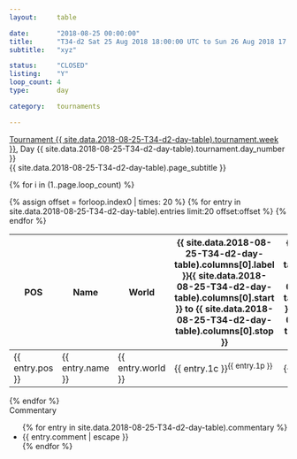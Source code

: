 ```yaml
---
layout: 	table

date: 		"2018-08-25 00:00:00"
title: 		"T34-d2 Sat 25 Aug 2018 18:00:00 UTC to Sun 26 Aug 2018 17:59:59 UTC"
subtitle: 	"xyz"

status:     "CLOSED"
listing:    "Y"
loop_count: 4
type:       day

category: 	tournaments

---
```

<div class="table_header">
  <span class="table_title"><a href="">Tournament {{ site.data.2018-08-25-T34-d2-day-table).tournament.week }}</a>, Day {{ site.data.2018-08-25-T34-d2-day-table).tournament.day_number }}</span><br>
  <span class="table_subtitle">{{ site.data.2018-08-25-T34-d2-day-table).page_subtitle }}</span>  
</div>

{% for i in (1..page.loop_count) %}
<br>
<table class="day_table">
  <colgroup>
    <col style="width:18px">
    <col style="width:55px">
    <col style="width:55px">
    <col style="width:10px">
    <col style="width:10px">
    <col style="width:10px">
    <col style="width:10px">
    <col style="width:10px">
    <col style="width:10px">
    <col style="width:10px">
    <col style="width:10px">
    <col style="width:10px">
    <col style="width:10px">
    <col style="width:10px">
    <col style="width:10px">
    <col style="width:10px">
    <col style="width:10px">
    <col style="width:10px">
    <col style="width:10px">
    <col style="width:10px">
    <col style="width:10px">
    <col style="width:10px">
    <col style="width:10px">
    <col style="width:10px">
    <col style="width:10px">
    <col style="width:10px">
    <col style="width:10px">
    <col style="width:18px">
  </colgroup>  
  <thead>
    <tr>
        <th>POS</th>
        <th class="AlignLeft">Name</th>
        <th class="AlignLeft">World</th>
        <th><a class="hideDisplay">{{ site.data.2018-08-25-T34-d2-day-table).columns[0].label }}<span class="showDisplayOnHover">{{ site.data.2018-08-25-T34-d2-day-table).columns[0].start }} to {{ site.data.2018-08-25-T34-d2-day-table).columns[0].stop }}</span></a></th>
        <th><a class="hideDisplay">{{ site.data.2018-08-25-T34-d2-day-table).columns[1].label }}<span class="showDisplayOnHover">{{ site.data.2018-08-25-T34-d2-day-table).columns[1].start }} to {{ site.data.2018-08-25-T34-d2-day-table).columns[1].stop }}</span></a></th>
        <th><a class="hideDisplay">{{ site.data.2018-08-25-T34-d2-day-table).columns[2].label }}<span class="showDisplayOnHover">{{ site.data.2018-08-25-T34-d2-day-table).columns[2].start }} to {{ site.data.2018-08-25-T34-d2-day-table).columns[2].stop }}</span></a></th>
        <th><a class="hideDisplay">{{ site.data.2018-08-25-T34-d2-day-table).columns[3].label }}<span class="showDisplayOnHover">{{ site.data.2018-08-25-T34-d2-day-table).columns[3].start }} to {{ site.data.2018-08-25-T34-d2-day-table).columns[3].stop }}</span></a></th>
        <th><a class="hideDisplay">{{ site.data.2018-08-25-T34-d2-day-table).columns[4].label }}<span class="showDisplayOnHover">{{ site.data.2018-08-25-T34-d2-day-table).columns[4].start }} to {{ site.data.2018-08-25-T34-d2-day-table).columns[4].stop }}</span></a></th>
        <th><a class="hideDisplay">{{ site.data.2018-08-25-T34-d2-day-table).columns[5].label }}<span class="showDisplayOnHover">{{ site.data.2018-08-25-T34-d2-day-table).columns[5].start }} to {{ site.data.2018-08-25-T34-d2-day-table).columns[5].stop }}</span></a></th>
        <th><a class="hideDisplay">{{ site.data.2018-08-25-T34-d2-day-table).columns[6].label }}<span class="showDisplayOnHover">{{ site.data.2018-08-25-T34-d2-day-table).columns[6].start }} to {{ site.data.2018-08-25-T34-d2-day-table).columns[6].stop }}</span></a></th>
        <th><a class="hideDisplay">{{ site.data.2018-08-25-T34-d2-day-table).columns[7].label }}<span class="showDisplayOnHover">{{ site.data.2018-08-25-T34-d2-day-table).columns[7].start }} to {{ site.data.2018-08-25-T34-d2-day-table).columns[7].stop }}</span></a></th>
        <th><a class="hideDisplay">{{ site.data.2018-08-25-T34-d2-day-table).columns[8].label }}<span class="showDisplayOnHover">{{ site.data.2018-08-25-T34-d2-day-table).columns[8].start }} to {{ site.data.2018-08-25-T34-d2-day-table).columns[8].stop }}</span></a></th>
        <th><a class="hideDisplay">{{ site.data.2018-08-25-T34-d2-day-table).columns[9].label }}<span class="showDisplayOnHover">{{ site.data.2018-08-25-T34-d2-day-table).columns[9].start }} to {{ site.data.2018-08-25-T34-d2-day-table).columns[9].stop }}</span></a></th>
        <th><a class="hideDisplay">{{ site.data.2018-08-25-T34-d2-day-table).columns[10].label }}<span class="showDisplayOnHover">{{ site.data.2018-08-25-T34-d2-day-table).columns[10].start }} to {{ site.data.2018-08-25-T34-d2-day-table).columns[10].stop }}</span></a></th>
        <th><a class="hideDisplay">{{ site.data.2018-08-25-T34-d2-day-table).columns[11].label }}<span class="showDisplayOnHover">{{ site.data.2018-08-25-T34-d2-day-table).columns[11].start }} to {{ site.data.2018-08-25-T34-d2-day-table).columns[11].stop }}</span></a></th>
        <th><a class="hideDisplay">{{ site.data.2018-08-25-T34-d2-day-table).columns[12].label }}<span class="showDisplayOnHover">{{ site.data.2018-08-25-T34-d2-day-table).columns[12].start }} to {{ site.data.2018-08-25-T34-d2-day-table).columns[12].stop }}</span></a></th>
        <th><a class="hideDisplay">{{ site.data.2018-08-25-T34-d2-day-table).columns[13].label }}<span class="showDisplayOnHover">{{ site.data.2018-08-25-T34-d2-day-table).columns[13].start }} to {{ site.data.2018-08-25-T34-d2-day-table).columns[13].stop }}</span></a></th>
        <th><a class="hideDisplay">{{ site.data.2018-08-25-T34-d2-day-table).columns[14].label }}<span class="showDisplayOnHover">{{ site.data.2018-08-25-T34-d2-day-table).columns[14].start }} to {{ site.data.2018-08-25-T34-d2-day-table).columns[14].stop }}</span></a></th>
        <th><a class="hideDisplay">{{ site.data.2018-08-25-T34-d2-day-table).columns[15].label }}<span class="showDisplayOnHover">{{ site.data.2018-08-25-T34-d2-day-table).columns[15].start }} to {{ site.data.2018-08-25-T34-d2-day-table).columns[15].stop }}</span></a></th>
        <th><a class="hideDisplay">{{ site.data.2018-08-25-T34-d2-day-table).columns[16].label }}<span class="showDisplayOnHover">{{ site.data.2018-08-25-T34-d2-day-table).columns[16].start }} to {{ site.data.2018-08-25-T34-d2-day-table).columns[16].stop }}</span></a></th>
        <th><a class="hideDisplay">{{ site.data.2018-08-25-T34-d2-day-table).columns[17].label }}<span class="showDisplayOnHover">{{ site.data.2018-08-25-T34-d2-day-table).columns[17].start }} to {{ site.data.2018-08-25-T34-d2-day-table).columns[17].stop }}</span></a></th>
        <th><a class="hideDisplay">{{ site.data.2018-08-25-T34-d2-day-table).columns[18].label }}<span class="showDisplayOnHover">{{ site.data.2018-08-25-T34-d2-day-table).columns[18].start }} to {{ site.data.2018-08-25-T34-d2-day-table).columns[18].stop }}</span></a></th>
        <th><a class="hideDisplay">{{ site.data.2018-08-25-T34-d2-day-table).columns[19].label }}<span class="showDisplayOnHover">{{ site.data.2018-08-25-T34-d2-day-table).columns[19].start }} to {{ site.data.2018-08-25-T34-d2-day-table).columns[19].stop }}</span></a></th>
        <th><a class="hideDisplay">{{ site.data.2018-08-25-T34-d2-day-table).columns[20].label }}<span class="showDisplayOnHover">{{ site.data.2018-08-25-T34-d2-day-table).columns[20].start }} to {{ site.data.2018-08-25-T34-d2-day-table).columns[20].stop }}</span></a></th>
        <th><a class="hideDisplay">{{ site.data.2018-08-25-T34-d2-day-table).columns[21].label }}<span class="showDisplayOnHover">{{ site.data.2018-08-25-T34-d2-day-table).columns[21].start }} to {{ site.data.2018-08-25-T34-d2-day-table).columns[21].stop }}</span></a></th>
        <th><a class="hideDisplay">{{ site.data.2018-08-25-T34-d2-day-table).columns[22].label }}<span class="showDisplayOnHover">{{ site.data.2018-08-25-T34-d2-day-table).columns[22].start }} to {{ site.data.2018-08-25-T34-d2-day-table).columns[22].stop }}</span></a></th>
        <th><a class="hideDisplay">{{ site.data.2018-08-25-T34-d2-day-table).columns[23].label }}<span class="showDisplayOnHover">{{ site.data.2018-08-25-T34-d2-day-table).columns[23].start }} to {{ site.data.2018-08-25-T34-d2-day-table).columns[23].stop }}</span></a></th>
        <th>Total</th>
    </tr>
  </thead>
  {% assign offset = forloop.index0 | times: 20 %}
<tbody>
{% for entry in site.data.2018-08-25-T34-d2-day-table).entries limit:20 offset:offset %}
  <tr>
    <td class="pl{{ entry.pos }}">{{ entry.pos }}</td>
    <td class="AlignLeft">{{ entry.name }}</td>
    <td class="AlignLeft">{{ entry.world }}</td>
    <td class="pl{{ entry.1p }}">{{ entry.1c }}<sup>{{ entry.1p }}</sup></td>
    <td class="pl{{ entry.2p }}">{{ entry.2c }}<sup>{{ entry.2p }}</sup></td>
    <td class="pl{{ entry.3p }}">{{ entry.3c }}<sup>{{ entry.3p }}</sup></td>
    <td class="pl{{ entry.4p }}">{{ entry.4c }}<sup>{{ entry.4p }}</sup></td>
    <td class="pl{{ entry.5p }}">{{ entry.5c }}<sup>{{ entry.5p }}</sup></td>
    <td class="pl{{ entry.6p }}">{{ entry.6c }}<sup>{{ entry.6p }}</sup></td>
    <td class="pl{{ entry.7p }}">{{ entry.7c }}<sup>{{ entry.7p }}</sup></td>
    <td class="pl{{ entry.8p }}">{{ entry.8c }}<sup>{{ entry.8p }}</sup></td>
    <td class="pl{{ entry.9p }}">{{ entry.9c }}<sup>{{ entry.9p }}</sup></td>
    <td class="pl{{ entry.10p }}">{{ entry.10c }}<sup>{{ entry.10p }}</sup></td>
    <td class="pl{{ entry.11p }}">{{ entry.11c }}<sup>{{ entry.11p }}</sup></td>
    <td class="pl{{ entry.12p }}">{{ entry.12c }}<sup>{{ entry.12p }}</sup></td>
    <td class="pl{{ entry.13p }}">{{ entry.13c }}<sup>{{ entry.13p }}</sup></td>
    <td class="pl{{ entry.14p }}">{{ entry.14c }}<sup>{{ entry.14p }}</sup></td>
    <td class="pl{{ entry.15p }}">{{ entry.15c }}<sup>{{ entry.15p }}</sup></td>
    <td class="pl{{ entry.16p }}">{{ entry.16c }}<sup>{{ entry.16p }}</sup></td>
    <td class="pl{{ entry.17p }}">{{ entry.17c }}<sup>{{ entry.17p }}</sup></td>
    <td class="pl{{ entry.18p }}">{{ entry.18c }}<sup>{{ entry.18p }}</sup></td>
    <td class="pl{{ entry.19p }}">{{ entry.19c }}<sup>{{ entry.19p }}</sup></td>
    <td class="pl{{ entry.20p }}">{{ entry.20c }}<sup>{{ entry.20p }}</sup></td>
    <td class="pl{{ entry.21p }}">{{ entry.21c }}<sup>{{ entry.21p }}</sup></td>
    <td class="pl{{ entry.22p }}">{{ entry.22c }}<sup>{{ entry.22p }}</sup></td>
    <td class="pl{{ entry.23p }}">{{ entry.23c }}<sup>{{ entry.23p }}</sup></td>
    <td class="pl{{ entry.24p }}">{{ entry.24c }}<sup>{{ entry.24p }}</sup></td>
    <td>{{ entry.total }}</td>
  </tr>
{% endfor %}  
</tbody>
</table>
<div class="leaderboard"></div>
{% endfor %}

<div class="commentary">
  <span class="commentary_title">Commentary</span>
  <ul>
    {% for entry in site.data.2018-08-25-T34-d2-day-table).commentary %}
    <li class="commentary_list">{{ entry.comment | escape }}</li>
    {% endfor %}
  </ul>
</div>




